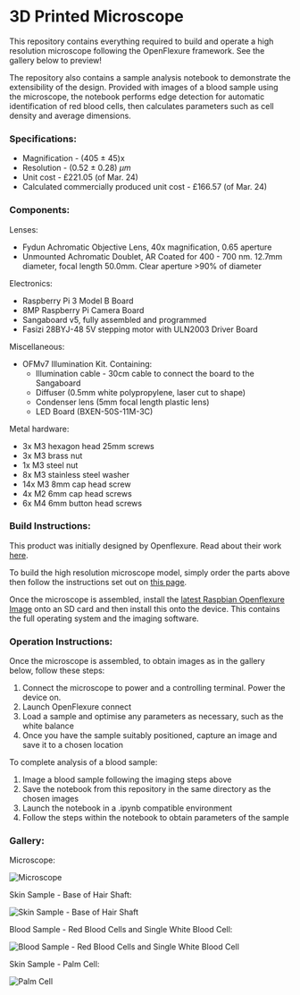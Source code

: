 # 3D Printed Microscope

This repository contains everything required to build and operate a high resolution microscope following the OpenFlexure framework. See the gallery below to preview!

The repository also contains a sample analysis notebook to demonstrate the extensibility of the design. Provided with images of a blood sample using the microscope, the notebook performs edge detection for automatic identification of red blood cells, then calculates parameters such as cell density and average dimensions.


### Specifications:

- Magnification - (405 $\pm$ 45)x
- Resolution - (0.52 $\pm$ 0.28) $\mu m$
- Unit cost - £221.05 (of Mar. 24)
- Calculated commercially produced unit cost - £166.57 (of Mar. 24)


### Components:

Lenses:

-	Fydun Achromatic Objective Lens, 40x magnification, 0.65 aperture
- Unmounted Achromatic Doublet, AR Coated for 400 - 700 nm. 12.7mm diameter, focal length 50.0mm. Clear aperture >90% of diameter

Electronics:

-	Raspberry Pi 3 Model B Board
-	8MP Raspberry Pi Camera Board
-	Sangaboard v5, fully assembled and programmed
-	Fasizi 28BYJ-48 5V stepping motor with ULN2003 Driver Board

Miscellaneous:

- OFMv7 Illumination Kit. Containing:
  - Illumination cable - 30cm cable to connect the board to the Sangaboard
  - Diffuser (0.5mm white polypropylene, laser cut to shape)
  - Condenser lens (5mm focal length plastic lens)
  - LED Board (BXEN-50S-11M-3C)

Metal hardware:

-	3x M3 hexagon head 25mm screws
-	3x M3 brass nut
-	1x M3 steel nut
-	8x M3 stainless steel washer
-	14x M3 8mm cap head screw
-	4x M2 6mm cap head screws
-	6x M4 6mm button head screws


### Build Instructions:

This product was initially designed by Openflexure. Read about their work [here](https://openflexure.org/).

To build the high resolution microscope model, simply order the parts above then follow the instructions set out on [this page](https://rwb27.github.io/openflexure_microscope/docs/).

Once the microscope is assembled, install the [latest Raspbian Openflexure Image](https://openflexure.org/software/raspbian-openflexure/) onto an SD card and then install this onto the device. This contains the full operating system and the imaging software.


### Operation Instructions:

Once the microscope is assembled, to obtain images as in the gallery below, follow these steps:

1. Connect the microscope to power and a controlling terminal. Power the device on.
2. Launch OpenFlexure connect
3. Load a sample and optimise any parameters as necessary, such as the white balance
4. Once you have the sample suitably positioned, capture an image and save it to a chosen location

To complete analysis of a blood sample:

1. Image a blood sample following the imaging steps above
2. Save the notebook from this repository in the same directory as the chosen images
3. Launch the notebook in a .ipynb compatible environment
4. Follow the steps within the notebook to obtain parameters of the sample


### Gallery:


Microscope:

![Microscope](https://github.com/marcusholt/3DMicroscope/assets/95540570/3ebbfd09-414d-4520-b74c-cbe1d4e9e8bd)


Skin Sample - Base of Hair Shaft:

![Skin Sample - Base of Hair Shaft](https://github.com/marcusholt/3DMicroscope/assets/95540570/34c29444-1011-4483-a712-9a8c7bb6db4f)


Blood Sample - Red Blood Cells and Single White Blood Cell:

![Blood Sample - Red Blood Cells and Single White Blood Cell](https://github.com/marcusholt/3DMicroscope/assets/95540570/425ae3b1-177d-42ec-bc17-3e5b09368535)


Skin Sample - Palm Cell:

![Palm Cell](https://github.com/marcusholt/3DMicroscope/assets/95540570/9cab6844-346d-4acc-ada0-ef696ad33636)
